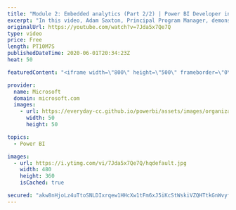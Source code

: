 ```yaml
---
title: "Module 2: Embedded analytics (Part 2/2) | Power BI Developer in a Day"
excerpt: "In this video, Adam Saxton, Principal Program Manager, demonstrates a sample Power BI embedded analytics solution that monitors warehouse operations. This is video 7 of 20.    The Power BI Developer in a Day online course empowers you as an app developer with the technical knowledge required to embed"
originalUrl: https://youtube.com/watch?v=7Jda5x7Qe7Q
type: video
price: Free
length: PT10M7S
publishedDateTime: 2020-06-01T20:34:23Z
heat: 50

featuredContent: "<iframe width=\"800\" height=\"500\" frameborder=\"0\" src=\"https://www.youtube.com/embed/7Jda5x7Qe7Q\" allow=\"accelerometer; autoplay; encrypted-media; gyroscope; picture-in-picture\" allowfullscreen></iframe>"

provider:
  name: Microsoft
  domain: microsoft.com
  images:
    - url: https://everyday-cc.github.io/powerbi/assets/images/organizations/microsoft.com-50x50.jpg
      width: 50
      height: 50

topics:
  - Power BI

images:
  - url: https://i.ytimg.com/vi/7Jda5x7Qe7Q/hqdefault.jpg
    width: 480
    height: 360
    isCached: true

secured: "akw8nHjoLz4uTtoSNLDIxrqew1HHcXw1tFm6xJ5iKcStWskiVZQHTtkGnWvyfBgHc9l9dbx38ldUBUp/qz9qBL94a5g7pcXZ9LktOkaE+xX/nX1WppptW2s2aFQ0N4HWCnPOLpCKYGdS7vMIYTo5rCyaUZfoKCOMmqk3/LntV7Fn7z9ZG+xgS8oWFm94KSfHTqasiA15TUGIq0w5WRipDRQWUhY3tfp8ozUQyDsP8dZRHfVjZAxFq9oNj9Dd4vciSiiSr428RBLDtWmDicZiR7o+uAiaJWO4s4AAvEHycY0vw0TznuusElIJg4MXmTAYjtcQEocxvgALPS3F4BuHfeHM9qNKz0dgY4lAKV5fHIaA2GL9TYiYMvZVrxzt442HD9SPj7Oof8alTENgMzH63UZB5kuZcWpJDYl7Puio9T8=;ao9w2GsrlIKVCbI6TfwLBw=="
---
```


